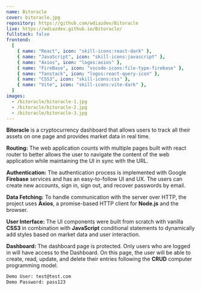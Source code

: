 ```yaml
---
name: Bitoracle
cover: bitoracle.jpg
repository: https://github.com/wdiazdev/Bitoracle
live: https://wdiazdev.github.io/Bitoracle/
fullstack: false
frontend:
  [
    { name: "React", icon: "skill-icons:react-dark" },
    { name: "JavaScript", icon: "skill-icons:javascript" },
    { name: "Axios", icon: "logos:axios" },
    { name: "FireBase", icon: "vscode-icons:file-type-firebase" },
    { name: "Tanstack", icon: "logos:react-query-icon" },
    { name: "CSS3", icon: "skill-icons:css" },
    { name: "Vite", icon: "skill-icons:vite-dark" },
  ]
images:
  - /bitoracle/bitoracle-1.jpg
  - /bitoracle/bitoracle-2.jpg
  - /bitoracle/bitoracle-3.jpg
---
```


**Bitoracle** is a cryptocurrency dashboard that allows users to track all their assets on one page and provides market data in real time.

**Routing:** The web application counts with multiple pages built with react router to better allows the user to navigate the content of the web application while maintaining the UI in sync with the URL.

**Authentication:** The authentication process is implemented with Google **Firebase** services and has an easy-to-follow UI and UX. The users can create new accounts, sign in, sign out, and recover passwords by email.

**Data Fetching:** To handle communication with the server over HTTP, the project uses **Axios**, a promise-based HTTP client for **Node.js** and the browser.

**User Interface:** The UI components were built from scratch with vanilla **CSS3** in combination with **JavaScript** conditional statements to dynamically add styles based on market data and user interaction.

**Dashboard:** The dashboard page is protected. Only users who are logged in will have access to the Dashboard. On this page, the user will be able to create, read, update, and delete their entries following the **CRUD** computer programming model.

```txt
Demo User: test@test.com
Demo Password: pass123
```
